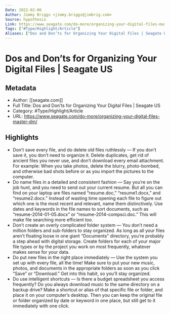 ```yaml
---
Date: 2022-02-06
Author: Jimmy Briggs <jimmy.briggs@jimbrig.com>
Source: hypothesis
Link: https://www.seagate.com/do-more/organizing-your-digital-files-master-dm/
Tags: ["#Type/Highlight/Article"]
Aliases: ["Dos and Don’ts for Organizing Your Digital Files | Seagate US", "Dos and Don’ts for Organizing Your Digital Files | Seagate US"]
---
```

# Dos and Don’ts for Organizing Your Digital Files | Seagate US

## Metadata
- Author: [[seagate.com]]
- Full Title: Dos and Don’ts for Organizing Your Digital Files | Seagate US
- Category: #Type/Highlight/Article
- URL: https://www.seagate.com/do-more/organizing-your-digital-files-master-dm/

## Highlights
- Don’t save every file, and do delete old files ruthlessly — If you don’t save it, you don’t need to organize it. Delete duplicates, get rid of ancient files you never use, and don’t download every email attachment. For example: When you take photos, delete the blurry, photo-bombed, and otherwise bad shots before or as you import the pictures to the computer.
- Do name files in a detailed and consistent fashion — Say you’re on the job hunt, and you need to send out your current resume. But all you can find on your laptop are files named “resume.doc,” “resume1.docx,” and “resume2.docx.” Instead of wasting time opening each file to figure out which one is the most recent and relevant, name them distinctively. Use dates and keywords in the file names to sort documents, such as “resume-2014-01-05.docx” or “resume-2014-compsci.doc.” This will make file searching more efficient too.
- Don’t create an overly complicated folder system — You don’t need a million folders and sub-folders to stay organized. As long as all your files aren’t floating loose in one giant “Documents” directory, you’re probably a step ahead with digital storage. Create folders for each of your major file types or by the project you work on most frequently, whatever makes sense for your data.
- Do put new files in the right place immediately — Use the system you set up with every file, all the time! Make sure to put your new music, photos, and documents in the appropriate folders as soon as you click “Save” or “Download.” Get into this habit, so you’ll stay organized.
- Do use intelligent shortcuts — Is there a budget spreadsheet you access frequently? Do you always download music to the same directory on a backup drive? Make a shortcut or alias of that specific file or folder, and place it on your computer’s desktop. Then you can keep the original file or folder organized by date or keyword in one place, but still get to it immediately with one click.

